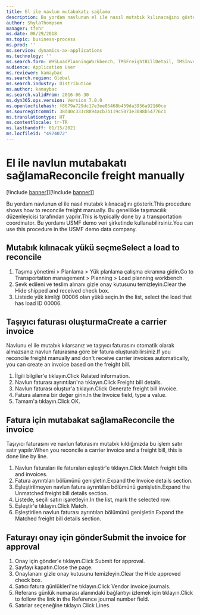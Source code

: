 ```yaml
---
title: El ile navlun mutabakatı sağlama
description: Bu yordam navlunun el ile nasıl mutabık kılınacağını gösterir.
author: ShylaThompson
manager: tfehr
ms.date: 08/29/2018
ms.topic: business-process
ms.prod: ''
ms.service: dynamics-ax-applications
ms.technology: ''
ms.search.form: WHSLoadPlanningWorkbench, TMSFreightBillDetail, TMSInvoiceTable, TMSFreightBillInvoiceReconcile, TMSInvoiceJournal, LedgerJournalTable, LedgerJournalTransDaily, TMSFBDetailReconcile
audience: Application User
ms.reviewer: kamaybac
ms.search.region: Global
ms.search.industry: Distribution
ms.author: kamaybac
ms.search.validFrom: 2016-06-30
ms.dyn365.ops.version: Version 7.0.0
ms.openlocfilehash: f8679a729dc17e3ee85468b459da3956a92160ce
ms.sourcegitcommit: 38d40c331c8894acb7b119c5073e3088b54776c1
ms.translationtype: HT
ms.contentlocale: tr-TR
ms.lasthandoff: 01/15/2021
ms.locfileid: "4974072"
---
```

# <a name="reconcile-freight-manually"></a><span data-ttu-id="38b95-103">El ile navlun mutabakatı sağlama</span><span class="sxs-lookup"><span data-stu-id="38b95-103">Reconcile freight manually</span></span>

<span data-ttu-id="38b95-104">[!include [banner](../../includes/banner.md)]]</span><span class="sxs-lookup"><span data-stu-id="38b95-104">[!include [banner](../../includes/banner.md)]]</span></span>

<span data-ttu-id="38b95-105">Bu yordam navlunun el ile nasıl mutabık kılınacağını gösterir.</span><span class="sxs-lookup"><span data-stu-id="38b95-105">This procedure shows how to reconcile freight manually.</span></span> <span data-ttu-id="38b95-106">Bu genellikle taşımacılık düzenleyicisi tarafından yapılır.</span><span class="sxs-lookup"><span data-stu-id="38b95-106">This is typically done by a transportation coordinator.</span></span> <span data-ttu-id="38b95-107">Bu yordamı USMF demo veri şirketinde kullanabilirsiniz.</span><span class="sxs-lookup"><span data-stu-id="38b95-107">You can use this procedure in the USMF demo data company.</span></span>


## <a name="select-a-load-to-reconcile"></a><span data-ttu-id="38b95-108">Mutabık kılınacak yükü seçme</span><span class="sxs-lookup"><span data-stu-id="38b95-108">Select a load to reconcile</span></span>
1. <span data-ttu-id="38b95-109">Taşıma yönetimi > Planlama > Yük planlama çalışma ekranına gidin.</span><span class="sxs-lookup"><span data-stu-id="38b95-109">Go to Transportation management > Planning > Load planning workbench.</span></span>
2. <span data-ttu-id="38b95-110">Sevk edileni ve teslim alınanı gizle onay kutusunu temizleyin.</span><span class="sxs-lookup"><span data-stu-id="38b95-110">Clear the Hide shipped and received check box.</span></span> 
3. <span data-ttu-id="38b95-111">Listede yük kimliği 00006 olan yükü seçin.</span><span class="sxs-lookup"><span data-stu-id="38b95-111">In the list, select the load that has load ID 00006.</span></span>

## <a name="create-a-carrier-invoice"></a><span data-ttu-id="38b95-112">Taşıyıcı faturası oluşturma</span><span class="sxs-lookup"><span data-stu-id="38b95-112">Create a carrier invoice</span></span>
<span data-ttu-id="38b95-113">Navlunu el ile mutabık kılarsanız ve taşıyıcı faturasını otomatik olarak almazsanız navlun faturasına göre bir fatura oluşturabilirsiniz.</span><span class="sxs-lookup"><span data-stu-id="38b95-113">If you reconcile freight manually and don't receive carrier invoices automatically, you can create an invoice based on the freight bill.</span></span>  
1. <span data-ttu-id="38b95-114">İlgili bilgiler'e tıklayın.</span><span class="sxs-lookup"><span data-stu-id="38b95-114">Click Related information.</span></span>
2. <span data-ttu-id="38b95-115">Navlun faturası ayrıntıları'na tıklayın.</span><span class="sxs-lookup"><span data-stu-id="38b95-115">Click Freight bill details.</span></span>
3. <span data-ttu-id="38b95-116">Navlun faturası oluştur'a tıklayın.</span><span class="sxs-lookup"><span data-stu-id="38b95-116">Click Generate freight bill invoice.</span></span>
4. <span data-ttu-id="38b95-117">Fatura alanına bir değer girin.</span><span class="sxs-lookup"><span data-stu-id="38b95-117">In the Invoice field, type a value.</span></span>
5. <span data-ttu-id="38b95-118">Tamam'a tıklayın.</span><span class="sxs-lookup"><span data-stu-id="38b95-118">Click OK.</span></span>

## <a name="reconcile-the-invoice"></a><span data-ttu-id="38b95-119">Fatura için mutabakat sağlama</span><span class="sxs-lookup"><span data-stu-id="38b95-119">Reconcile the invoice</span></span>
<span data-ttu-id="38b95-120">Taşıyıcı faturasını ve navlun faturasını mutabık kıldığınızda bu işlem satır satır yapılır.</span><span class="sxs-lookup"><span data-stu-id="38b95-120">When you reconcile a carrier invoice and a freight bill, this is done line by line.</span></span>  
1. <span data-ttu-id="38b95-121">Navlun faturaları ile faturaları eşleştir'e tıklayın.</span><span class="sxs-lookup"><span data-stu-id="38b95-121">Click Match freight bills and invoices.</span></span>
2. <span data-ttu-id="38b95-122">Fatura ayrıntıları bölümünü genişletin.</span><span class="sxs-lookup"><span data-stu-id="38b95-122">Expand the Invoice details section.</span></span>
3. <span data-ttu-id="38b95-123">Eşleştirilmeyen navlun fatura ayrıntıları bölümünü genişletin.</span><span class="sxs-lookup"><span data-stu-id="38b95-123">Expand the Unmatched freight bill details section.</span></span>
4. <span data-ttu-id="38b95-124">Listede, seçili satırı işaretleyin.</span><span class="sxs-lookup"><span data-stu-id="38b95-124">In the list, mark the selected row.</span></span>
5. <span data-ttu-id="38b95-125">Eşleştir'e tıklayın.</span><span class="sxs-lookup"><span data-stu-id="38b95-125">Click Match.</span></span>
6. <span data-ttu-id="38b95-126">Eşleştirilen navlun faturası ayrıntıları bölümünü genişletin.</span><span class="sxs-lookup"><span data-stu-id="38b95-126">Expand the Matched freight bill details section.</span></span>

## <a name="submit-the-invoice-for-approval"></a><span data-ttu-id="38b95-127">Faturayı onay için gönder</span><span class="sxs-lookup"><span data-stu-id="38b95-127">Submit the invoice for approval</span></span>
1. <span data-ttu-id="38b95-128">Onay için gönder'e tıklayın.</span><span class="sxs-lookup"><span data-stu-id="38b95-128">Click Submit for approval.</span></span>
2. <span data-ttu-id="38b95-129">Sayfayı kapatın.</span><span class="sxs-lookup"><span data-stu-id="38b95-129">Close the page.</span></span>
3. <span data-ttu-id="38b95-130">Onaylananı gizle onay kutusunu temizleyin.</span><span class="sxs-lookup"><span data-stu-id="38b95-130">Clear the Hide approved check box.</span></span> 
4. <span data-ttu-id="38b95-131">Satıcı fatura günlükleri'ne tıklayın.</span><span class="sxs-lookup"><span data-stu-id="38b95-131">Click Vendor invoice journals.</span></span>
5. <span data-ttu-id="38b95-132">Referans günlük numarası alanındaki bağlantıyı izlemek için tıklayın.</span><span class="sxs-lookup"><span data-stu-id="38b95-132">Click to follow the link in the Reference journal number field.</span></span>
6. <span data-ttu-id="38b95-133">Satırlar seçeneğine tıklayın.</span><span class="sxs-lookup"><span data-stu-id="38b95-133">Click Lines.</span></span>

